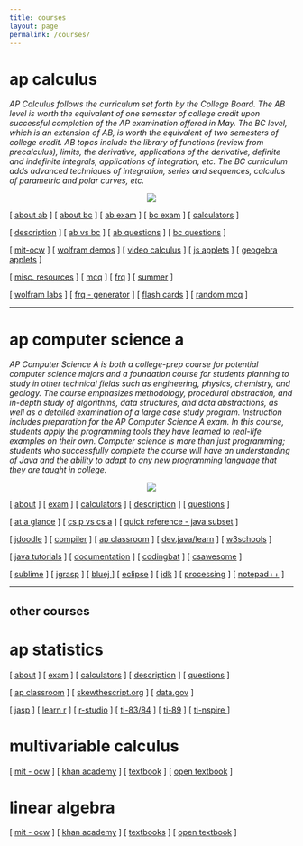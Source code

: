```yaml
---
title: courses
layout: page
permalink: /courses/
---
```


# ap calculus

<i> AP Calculus follows the curriculum set forth by the College Board. The AB level is worth the equivalent of one semester of college credit upon successful completion of the AP examination offered in May. The BC level, which is an extension of AB, is worth the equivalent of two semesters of college credit. AB topcs include the library of functions (review from precalculus), limits, the derivative, applications of the derivative, definite and indefinite integrals, applications of integration, etc. The BC curriculum adds advanced techniques of integration, series and sequences, calculus of parametric and polar curves, etc. </i>

<p align="center"><img src="../d-img/koch.png" border="0"> </p>

[ <a href="https://apstudents.collegeboard.org/courses/ap-calculus-ab" target="_blank">about ab</a> ]
[ <a href="https://apstudents.collegeboard.org/courses/ap-calculus-bc" target="_blank">about bc</a> ] 
[ <a href="https://apstudents.collegeboard.org/courses/ap-calculus-ab/assessment" target="_blank">ab exam</a> ] 
[ <a href="https://apstudents.collegeboard.org/courses/ap-calculus-bc/assessment" target="_blank">bc exam</a> ] 
[ <a href="https://apstudents.collegeboard.org/exam-policies-guidelines/calculator-policies" target="_blank">calculators</a> ]

[ <a href="https://apcentral.collegeboard.org/media/pdf/ap-calculus-ab-and-bc-course-and-exam-description.pdf" target="_blank">description</a> ]
[ <a href="https://blog.collegeboard.org/difference-between-ap-calculus-ab-and-bc" target="_blank">ab vs bc</a> ]
[ <a href="https://apcentral.collegeboard.org/courses/ap-calculus-ab/exam/past-exam-questions" target="_blank">ab questions</a> ]
[ <a href="https://apcentral.collegeboard.org/courses/ap-calculus-bc/exam/past-exam-questions" target="_blank">bc questions</a> ]

[ <a href="https://ocw.mit.edu/courses/mathematics/18-01sc-single-variable-calculus-fall-2010/" target="_blank">mit-ocw</a> ]
[ <a href="https://demonstrations.wolfram.com/topic.html?topic=Calculus&limit=20" target="_blank"> wolfram demos</a> ] 
[ <a href="https://www.online.math.uh.edu/HoustonACT/videocalculus/index.html" target="_blank">video calculus</a> ]
[ <a href="https://www.integral-domain.org/lwilliams/Applets/index.php" target="_blank"> js applets</a> ]
[ <a href="https://www.geogebra.org/t/calculus?lang=en" target="_blank"> geogebra applets</a> ]

[ <a href="https://ap-calc.github.io/#course" target="_blank"> misc. resources</a> ] 
[ <a href="https://ap-calc.github.io/#mc" target="_blank"> mcq</a> ]
[ <a href="https://ap-calc.github.io/#fr" target="_blank"> frq</a> ]
[ <a href="https://ap-calc.github.io/#summer" target="_blank"> summer</a> ]

[ <a href="https://ap-calc.github.io/#wolfram" target="_blank">wolfram labs</a> ]
[ <a href="https://ap-calc.github.io/fr-gen/" target="_blank"> frq - generator</a> ] 
[ <a href="https://ap-calc.github.io/fcards/index.html" target="_blank">flash cards</a> ]
[ <a href="https://ap-calc.github.io/mcq/" target="_blank">random mcq</a> ]

---

# ap computer science a

<i> AP Computer Science A is both a college-prep course for potential computer science majors and a foundation course for students planning to study in other technical fields such as engineering, physics, chemistry, and geology. The course emphasizes methodology, procedural abstraction, and in-depth study of algorithms, data structures, and data abstractions, as well as a detailed examination of a large case study program. Instruction includes preparation for the AP Computer Science A exam. In this course, students apply the programming tools they have learned to real-life examples on their own. Computer science is more than just programming; students who successfully complete the course will have an understanding of Java and the ability to adapt to any new programming language that they are taught in college. </i>

<p align="center"><img src="../d-img/csa.png" border="0"> </p>

[ <a href="https://apstudents.collegeboard.org/courses/ap-computer-science-a" target="_blank">about</a> ] 
[ <a href="https://apstudents.collegeboard.org/courses/ap-computer-science-a/assessment" target="_blank">exam</a> ] 
[ <a href="https://apstudents.collegeboard.org/exam-policies-guidelines/calculator-policies" target="_blank">calculators</a> ]
[ <a href="https://apcentral.collegeboard.org/media/pdf/ap-computer-science-a-course-and-exam-description.pdf" target="_blank">description</a> ]
[ <a href="https://apcentral.collegeboard.org/courses/ap-computer-science-a/exam/past-exam-questions" target="_blank">questions</a> ]


[ <a href="https://apcentral.collegeboard.org/media/pdf/ap-computer-science-a-course-at-a-glance.pdf" target="_blank">at a glance</a> ] 
[ <a href="https://blog.collegeboard.org/difference-between-ap-computer-science-principles-and-ap-computer-science" target="_blank">cs p vs cs a</a> ]
[ <a href="https://apcentral.collegeboard.org/media/pdf/ap-computer-science-a-java-quick-reference_0.pdf" target="_blank">quick reference - java subset</a> ]

[ <a href="https://www.jdoodle.com/online-java-compiler/" target="_blank">jdoodle</a> ] 
      [ <a href="https://www.w3schools.com/java/tryjava.asp?filename=demo_compiler" target="_blank">compiler</a> ]
      [ <a href="https://apclassroom.collegeboard.org/8" target="_blank">ap classroom</a> ] 
      [ <a href="https://dev.java/learn/" target="_blank">dev.java/learn</a> ]
      [ <a href="https://www.w3schools.com/java/default.asp" target="_blank">w3schools</a> ]

[ <a href="https://docs.oracle.com/javase/tutorial/" target="_blank">java tutorials</a> ] 
      [ <a href="https://docs.oracle.com/javase/8/docs/api/" target="_blank">documentation</a> ]
      [ <a href="http://codingbat.com/java" target="_blank">codingbat</a> ]
      [ <a href="https://runestone.academy/ns/books/published/csawesome/Unit1-Getting-Started/topic-1-2-java-intro.html?mode=browsing" target="_blank"> csawesome</a> ]
      
[ <a href="https://www.sublimetext.com/" target="_blank">sublime</a> ]
      [ <a href="https://www.jgrasp.org/" target="_blank">jgrasp</a> ]
      [ <a href="https://www.bluej.org/" target="_blank">bluej </a> ]
      [ <a href="https://www.eclipse.org/" target="_blank">eclipse</a> ]
      [ <a href="https://www.oracle.com/java/technologies/downloads/" target="_blank">jdk</a> ]
      [ <a href="https://processing.org/" target="_blank">processing</a> ]
      [ <a href="https://notepad-plus-plus.org/downloads/" target="_blank">notepad++</a> ]
      
---

## other courses

# ap statistics

[ <a href="https://apstudents.collegeboard.org/courses/ap-statistics" target="_blank">about</a> ] 
[ <a href="https://apstudents.collegeboard.org/courses/ap-statistics/assessment" target="_blank">exam</a> ] 
[ <a href="https://apstudents.collegeboard.org/exam-policies-guidelines/calculator-policies" target="_blank">calculators</a> ]
[ <a href="https://apcentral.collegeboard.org/media/pdf/ap-statistics-course-and-exam-description.pdf" target="_blank">description</a> ]
[ <a href="https://apcentral.collegeboard.org/courses/ap-statistics/exam/past-exam-questions" target="_blank">questions</a> ]

[ <a href="https://apclassroom.collegeboard.org/33/home" target="_blank">ap classroom</a> ]
[ <a href="https://skewthescript.org/ap-stats-curriculum" target="_blank">skewthescript.org</a> ]
[ <a href="https://data.gov/" target="_blank">data.gov</a> ]

[ <a href="https://jasp-stats.org/" target="_blank">jasp</a> ] 
[ <a href="https://www.w3schools.com/r/default.asp" target="_blank">learn r</a> ]
[ <a href="https://posit.co/download/rstudio-desktop/" target="_blank">r-studio</a> ]
[ <a href="https://www.ticalc.org/pub/83plus/basic/math/statistics/" target="_blank">ti-83/84</a> ]
[ <a href="https://education.ti.com/en/software/details/en/31FC737C43CF43B0ADA1CF67420C3AA8/89statisticswithlisteditor" target="_blank">ti-89</a> ]
[ <a href="https://www.mathlore.net/files/TInspireCX_Skills_for_APstats.pdf" target="_blank"> ti-nspire </a> ]

# multivariable calculus

[ <a href="https://ocw.mit.edu/courses/18-02sc-multivariable-calculus-fall-2010/" target="_blank">mit - ocw</a> ] 
[ <a href="https://www.khanacademy.org/math/multivariable-calculus" target="_blank">khan academy</a> ] 
[ <a href="https://www.whitman.edu/mathematics/multivariable/multivariable.pdf" target="_blank"> textbook</a> ]
[ <a href="https://open.umn.edu/opentextbooks/textbooks/780" target="_blank">open textbook</a> ]

# linear algebra 
[ <a href="https://ocw.mit.edu/courses/18-06sc-linear-algebra-fall-2011/" target="_blank"> mit - ocw</a> ] 
[ <a href="https://www.khanacademy.org/math/linear-algebra" target="_blank">khan academy</a> ] 
[ <a href="https://opentext.uleth.ca/linalg.html" target="_blank"> textbooks</a> ]
[ <a href="https://open.umn.edu/opentextbooks/textbooks/5" target="_blank">open textbook</a> ]


